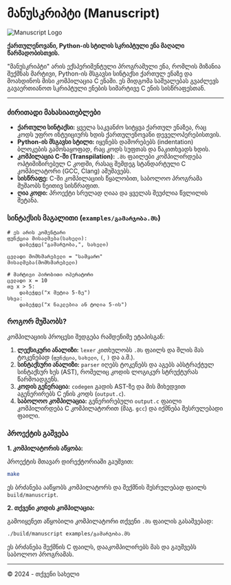 # მანუსკრიპტი (Manuscript)

![Manuscript Logo](https://placehold.co/600x300/222/eee?text=მანუსკრიპტი)

**ქართულენოვანი, Python-ის სტილის სკრიპტული ენა მაღალი წარმადობისთვის.**

"მანუსკრიპტი" არის ექსპერიმენტული პროგრამული ენა, რომლის მიზანია შექმნას მარტივი, Python-ის მსგავსი სინტაქსი ქართულ ენაზე და მოახდინოს მისი კომპილაცია C ენაში. ეს მიდგომა საშუალებას გვაძლევს გავაერთიანოთ სკრიპტული ენების სიმარტივე C ენის სისწრაფესთან.

---

### ძირითადი მახასიათებლები

*   **ქართული სინტაქსი:** ყველა საკვანძო სიტყვა ქართულ ენაზეა, რაც კოდს უფრო ინტუიციურს ხდის ქართულენოვანი დეველოპერებისთვის.
*   **Python-ის მსგავსი სტილი:** იყენებს დაშორებებს (indentation) ბლოკების გამოსაყოფად, რაც კოდს სუფთას და წაკითხვადს ხდის.
*   **კომპილაცია C-ში (Transpilation):** `.მს` ფაილები კომპილირდება ოპტიმიზირებულ C კოდში, რასაც შემდეგ სტანდარტული C კომპილატორი (GCC, Clang) ამუშავებს.
*   **სისწრაფე:** C-ში კომპილაციის წყალობით, საბოლოო პროგრამა მუშაობს ნეითივ სისწრაფით.
*   **ღია კოდი:** პროექტი სრულად ღიაა და ყველას შეუძლია წვლილის შეტანა.

### სინტაქსის მაგალითი (`examples/გამარჯობა.მს`)

```georgian-python
# ეს არის კომენტარი
ფუნქცია მისალმება(სახელი):
    დაბეჭდე("გამარჯობა,", სახელი)

ცვლადი მომხმარებელი = "სამყარო"
მისალმება(მომხმარებელი)

# მარტივი პირობითი ოპერატორი
ცვლადი x = 10
თუ x > 5:
    დაბეჭდე("x მეტია 5-ზე")
სხვა:
    დაბეჭდე("x ნაკლებია ან ტოლია 5-ის")

```

### როგორ მუშაობს?

კომპილაციის პროცესი შედგება რამდენიმე ეტაპისგან:

1.  **ლექსიკური ანალიზი:** `lexer` კითხულობს `.მს` ფაილს და შლის მას ტოკენებად (`ფუნქცია`, `სახელი`, `(`, `)` და ა.შ.).
2.  **სინტაქსური ანალიზი:** `parser` იღებს ტოკენებს და აგებს აბსტრაქტულ სინტაქსურ ხეს (AST), რომელიც კოდის ლოგიკურ სტრუქტურას წარმოადგენს.
3.  **კოდის გენერაცია:** `codegen` გადის AST-ზე და მის მიხედვით აგენერირებს C ენის კოდს (`output.c`).
4.  **საბოლოო კომპილაცია:** გენერირებული `output.c` ფაილი კომპილირდება C კომპილატორით (მაგ. `gcc`) და იქმნება შესრულებადი ფაილი.

### პროექტის გაშვება

**1. კომპილატორის აწყობა:**

პროექტის მთავარ დირექტორიაში გაუშვით:
```bash
make
```
ეს ბრძანება ააწყობს კომპილატორს და შექმნის შესრულებად ფაილს `build/manuscript`.

**2. თქვენი კოდის კომპილაცია:**

გამოიყენეთ აწყობილი კომპილატორი თქვენი `.მს` ფაილის გასაშვებად:
```bash
./build/manuscript examples/გამარჯობა.მს
```

ეს ბრძანება შექმნის C ფაილს, დააკომპილირებს მას და გაუშვებს საბოლოო პროგრამას.

---
© 2024 - თქვენი სახელი